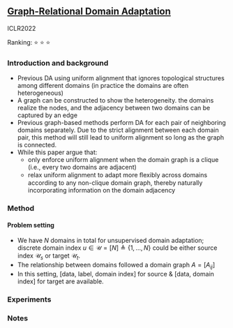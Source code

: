 ## [Graph-Relational Domain Adaptation](https://arxiv.org/abs/2202.03628)

ICLR2022

Ranking: ⭐ ⭐ ⭐ 

### Introduction and background
- Previous DA using uniform alignment that ignores topological structures among different domains (in practice the domains are often heterogeneous)
- A graph can be constructed to show the heterogeneity. the domains realize the nodes, and the adjacency between two domains can be captured by an edge
- Previous graph-based methods perform DA for each pair of neighboring domains separately. Due to the strict alignment between each domain pair, this method will still lead to uniform alignment so long as the graph is connected.
- While this paper argue that:
  - only enforce uniform alignment when the domain graph is a clique (i.e., every two domains are adjacent)
  - relax uniform alignment to adapt more ﬂexibly across domains according to any non-clique domain graph, thereby naturally incorporating information on the domain adjacency

### Method
#### Problem setting
- We have $N$ domains in total for unsupervised domain adaptation; discrete domain index $u \in \mathcal{U}=[N] \triangleq\{1, \ldots, N\}$ could be either source index $\mathcal{U}_s$ or target $\mathcal{U}_t$.
- The relationship between domains followed a domain graph $A=[A_{ij}]$
- In this setting, [data, label, domain index] for source & [data, domain index] for target are available.
### Experiments

### Notes
